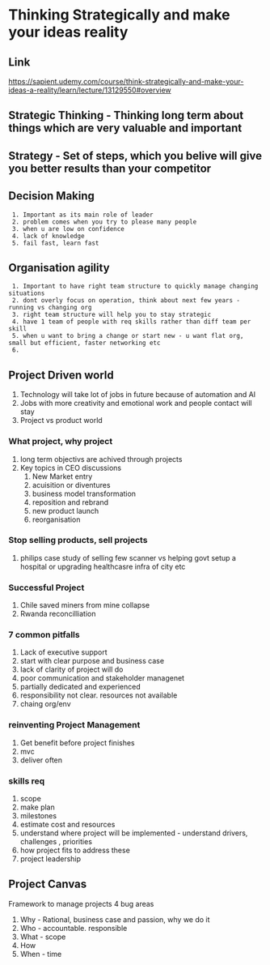  # Thinking Strategically and make your ideas reality
 ## Link 
 https://sapient.udemy.com/course/think-strategically-and-make-your-ideas-a-reality/learn/lecture/13129550#overview
  
 ## Strategic Thinking - Thinking long term about things which are very valuable and important
 ## Strategy - Set of steps, which you belive will give you better results than your competitor
 ## Decision Making
     1. Important as its main role of leader
     2. problem comes when you try to please many people
     3. when u are low on confidence
     4. lack of knowledge
     5. fail fast, learn fast
 ## Organisation agility
     1. Important to have right team structure to quickly manage changing situations
     2. dont overly focus on operation, think about next few years - running vs changing org
     3. right team structure will help you to stay strategic
     4. have 1 team of people with req skills rather than diff team per skill
     5. when u want to bring a change or start new - u want flat org, small but efficient, faster networking etc
     6.  
 ## Project Driven world
  1. Technology will take lot of jobs in future because of automation and AI
  2. Jobs with more creativity and emotional work and people contact will stay
  3. Project vs product world
 
 ### What project, why project
  1. long term objectivs are achived through projects
  2. Key topics in CEO discussions
      1. New Market entry
      2. acuisition or diventures
      3. business model transformation
      4. reposition and rebrand
      5. new product launch
      6. reorganisation
 ### Stop selling products, sell projects
   1. philips case study of selling few scanner vs helping govt setup a hospital or upgrading healthcasre infra of city etc
 ### Successful Project
   1. Chile saved miners from mine collapse
   2. Rwanda reconcilliation 
 ### 7 common pitfalls
   1. Lack of executive support
   2. start with clear purpose and business case
   3. lack of clarity of project will do
   4. poor communication and stakeholder managenet
   5. partially dedicated and experienced
   6. responsibility not clear. resources not available
   7. chaing org/env

### reinventing Project Management
   1. Get benefit before project finishes
   2. mvc
   3. deliver often
### skills req
   1. scope
   2. make plan
   3. milestones
   4. estimate cost and resources
   5. understand where project will be implemented - understand drivers, challenges , priorities
   6. how project fits to address these
   7. project leadership

## Project Canvas
   Framework to manage projects
   4 bug areas
   1. Why - Rational, business case and passion, why we do it
   2. Who - accountable. responsible
   3. What - scope
   4. How 
   5. When - time

